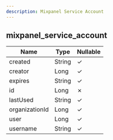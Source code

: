 ```yaml
---
description: Mixpanel Service Account
---
```

mixpanel_service_account
------------------------

| **Name**       | **Type** | **Nullable** |
| -------------- | -------- | ------------ |
| created        | String   | &check;      |
| creator        | Long     | &check;      |
| expires        | String   | &check;      |
| id             | Long     | &cross;      |
| lastUsed       | String   | &check;      |
| organizationId | Long     | &check;      |
| user           | Long     | &check;      |
| username       | String   | &check;      |
